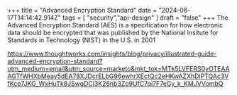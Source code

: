 +++ 
  title = "Advanced Encryption Standard"
  date = "2024-06-17T14:14:42.914Z"
  tags = [ "security","api-design" ]
  draft = "false"
+++
The Advanced Encryption Standard (AES) is a specification for how electronic data should be encrypted that was published by the National Insitute for Standards in Technology (NIST) in the U.S. in 2001
  
https://www.thoughtworks.com/insights/blog/privacy/illustrated-guide-advanced-encryption-standard?utm_medium=email&utm_source=marketo&mkt_tok=MTk5LVFERS0yOTEAAAGTfWHXbMeay5dEA78XJDcrELbG96ewhrXEctQc2eHKwAZXhDiPTQAc3VfKce7JKG_WxHuTk8JSwgDCi3K26nb3Zo9UfC7qi7F7eGy_k_KMJVVombQ
